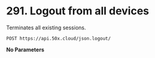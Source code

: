 # 291. Logout from all devices

Terminates all existing sessions.

```text
POST https://api.50x.cloud/json.logout/
```

**No Parameters**
